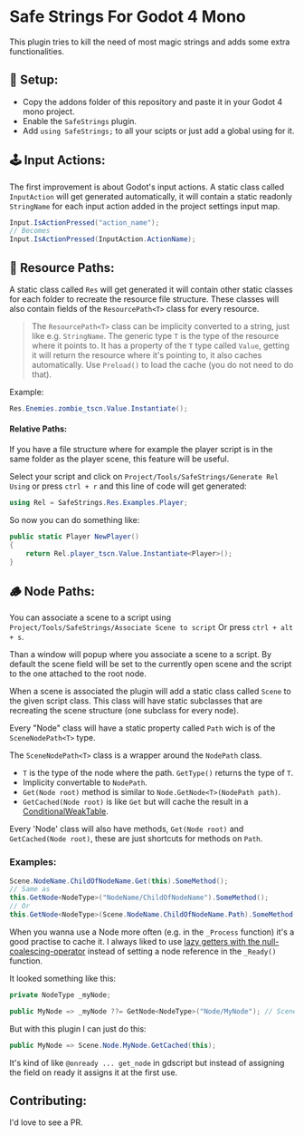 Safe Strings For Godot 4 Mono
=============================

This plugin tries to kill the need of most magic strings and adds some extra functionalities.

💭 Setup:
-----
- Copy the addons folder of this repository and paste it in your Godot 4 mono project.
- Enable the `SafeStrings` plugin.
- Add `using SafeStrings;` to all your scipts or just add a global using for it.

🕹️ Input Actions:
-----------------
The first improvement is about Godot's input actions.
A static class called `InputAction` will get generated automatically, it will contain a static readonly `StringName` for each input action added in the project settings input map.
```c#
Input.IsActionPressed("action_name");
// Becomes
Input.IsActionPressed(InputAction.ActionName);
```

📂 Resource Paths:
------------------
A static class called `Res` will get generated it will contain other static classes for each folder to recreate the resource file structure.
These classes will also contain fields of the `ResourcePath<T>` class for every resource.

> The `ResourcePath<T>` class can be implicity converted to a string, just like e.g. `StringName`.
> The generic type `T` is the type of the resource where it points to.
> It has a property of the `T` type called `Value`, getting it will return the resource where it's pointing to, it also caches automatically.
> Use `Preload()` to load the cache (you do not need to do that).

Example:
```c#
Res.Enemies.zombie_tscn.Value.Instantiate();
```

#### Relative Paths:
If you have a file structure where for example the player script is in the same folder as the player scene, this feature will be useful.

Select your script and click on `Project/Tools/SafeStrings/Generate Rel Using` or press `ctrl + r` and this line of code will get generated:
```c#
using Rel = SafeStrings.Res.Examples.Player;
```
So now you can do something like:
```c#
public static Player NewPlayer()
{
    return Rel.player_tscn.Value.Instantiate<Player>();
}
```

🪵 Node Paths:
----------

You can associate a scene to a script using `Project/Tools/SafeStrings/Associate Scene to script`
Or press `ctrl + alt + s`.

Than a window will popup where you associate a scene to a script.
By default the scene field will be set to the currently open scene and the script to the one attached to the root node.

When a scene is associated the plugin will add a static class called `Scene` to the given script class.
This class will have static subclasses that are recreating the scene structure (one subclass for every node).

Every "Node" class will have a static property called `Path` wich is of the `SceneNodePath<T>` type.

The `SceneNodePath<T>` class is a wrapper around the `NodePath` class.
- `T` is the type of the node where the path. `GetType()` returns the type of `T`.
- Implicity convertable to `NodePath`.
- `Get(Node root)` method is similar to `Node.GetNode<T>(NodePath path)`.
- `GetCached(Node root)` is like `Get` but will cache the result in a [ConditionalWeakTable](https://learn.microsoft.com/en-us/dotnet/api/system.runtime.compilerservices.conditionalweaktable-2?view=net-7.0).

Every 'Node' class will also have methods, `Get(Node root)` and `GetCached(Node root)`, these are just shortcuts for methods on `Path`.

### Examples:

```c#
Scene.NodeName.ChildOfNodeName.Get(this).SomeMethod();
// Same as 
this.GetNode<NodeType>("NodeName/ChildOfNodeName").SomeMethod();
// Or
this.GetNode<NodeType>(Scene.NodeName.ChildOfNodeName.Path).SomeMethod();
```

When you wanna use a Node more often (e.g. in the `_Process` function) it's a good practise to cache it.
I always liked to use [lazy getters with the null-coalescing-operator](https://learn.microsoft.com/en-us/dotnet/csharp/language-reference/operators/null-coalescing-operator) instead of setting a node reference in the `_Ready()` function.

It looked something like this:
```c#
private NodeType _myNode;

public MyNode => _myNode ??= GetNode<NodeType>("Node/MyNode"); // Scene.Node.MyNode.Get(this);
```
But with this plugin I can just do this:
```c#
public MyNode => Scene.Node.MyNode.GetCached(this);
```

It's kind of like `@onready ... get_node` in gdscript but instead of assigning the field on ready it assigns it at the first use.

Contributing:
------------
I'd love to see a PR.